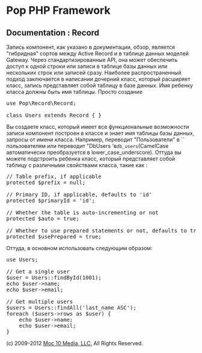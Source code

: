 Pop PHP Framework
=================

Documentation : Record
----------------------

Запись компонент, как указано в документации, обзор, является "гибридная" сортов между Active Record и в таблице данных моделей Gateway. Через стандартизированные API, она может обеспечить доступ к одной строки или записи в таблице базы данных или нескольких строк или записей сразу. Наиболее распространенный подход заключается в написании дочерний класс, который расширяет класс, запись представляет собой таблицу в базе данных. Имя ребенку класса должны быть имя таблицы. Просто создание

<pre>
use Pop\Record\Record;

class Users extends Record { }
</pre>

Вы создаете класс, который имеет все функциональные возможности записи компонент построен в классе и знает имя таблицы базы данных, запросы от имени класса. Например, переводит "Пользователи" в `` пользователям или переводит "DbUsers 'в` db_users `(CamelCase автоматически преобразуется в lower_case_underscore). Оттуда вы можете подстроить ребенка класс, который представляет собой таблицу с различными свойствами класса, такие как :

<pre>
// Table prefix, if applicable
protected $prefix = null;

// Primary ID, if applicable, defaults to 'id'
protected $primaryId = 'id';

// Whether the table is auto-incrementing or not
protected $auto = true;

// Whether to use prepared statements or not, defaults to true
protected $usePrepared = true;
</pre>

Оттуда, в основном использовать следующим образом:

<pre>
use Users;

// Get a single user
$user = Users::findById(1001);
echo $user->name;
echo $user->email;

// Get multiple users
$users = Users::findAll('last_name ASC');
foreach ($users->rows as $user) {
    echo $user->name;
    echo $user->email;
}
</pre>

(c) 2009-2012 [Moc 10 Media, LLC.](http://www.moc10media.com) All Rights Reserved.
